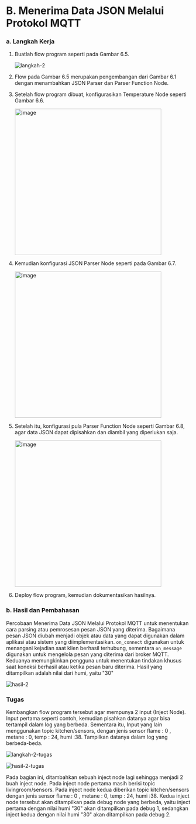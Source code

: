 # B. Menerima Data JSON Melalui Protokol MQTT

### a. Langkah Kerja
  1. Buatlah flow program seperti pada Gambar 6.5.
     
      ![langkah-2](https://github.com/delimaayup/jobsheetEmbedded/assets/151798889/be037b6b-6edd-4c5f-b19a-c4162c5590b6)

  2. Flow pada Gambar 6.5 merupakan pengembangan dari Gambar 6.1 dengan
menambahkan JSON Parser dan Parser Function Node.

  3. Setelah flow program dibuat, konfigurasikan Temperature Node seperti
Gambar 6.6.

      <img width="400" alt="image" src="https://github.com/delimaayup/jobsheetEmbedded/assets/151798889/d49d2464-04fe-4663-b851-f1d320c41ee9">

  4. Kemudian konfigurasi JSON Parser Node seperti pada Gambar 6.7.
     
      <img width="400" alt="image" src="https://github.com/delimaayup/jobsheetEmbedded/assets/151798889/28260f7f-28f0-496d-8711-0884ad738bdf">

  5. Setelah itu, konfigurasi pula Parser Function Node seperti Gambar 6.8, agar data JSON dapat dipisahkan dan diambil yang diperlukan saja.
     
      <img width="400" alt="image" src="https://github.com/delimaayup/jobsheetEmbedded/assets/151798889/2977bab6-2abd-4bed-98c0-2ae8dd7a2ecd">

  6. Deploy flow program, kemudian dokumentasikan hasilnya.

### b. Hasil dan Pembahasan
Percobaan Menerima Data JSON Melalui Protokol MQTT untuk menentukan cara parsing atau pemrosesan pesan JSON yang diterima. Bagaimana pesan JSON diubah menjadi objek atau data yang dapat digunakan dalam aplikasi atau sistem yang diimplementasikan. `on_connect` digunakan untuk menangani kejadian saat klien berhasil terhubung, sementara `on_message` digunakan untuk mengelola pesan yang diterima dari broker MQTT. Keduanya memungkinkan pengguna untuk menentukan tindakan khusus saat koneksi berhasil atau ketika pesan baru diterima.
Hasil yang ditampilkan adalah nilai dari humi, yaitu "30"


![hasil-2](https://github.com/delimaayup/jobsheetEmbedded/assets/151798889/ce02f934-cfe2-4509-967c-7ebfc0868395)
### Tugas

Kembangkan flow program tersebut agar mempunya 2 input (Inject Node). Input pertama seperti contoh, kemudian pisahkan datanya agar bisa tertampil
dalam log yang berbeda. Sementara itu, Input yang lain menggunakan topic
kitchen/sensors, dengan jenis sensor flame : 0 , metane : 0, temp : 24, humi :38. Tampilkan datanya dalam log yang berbeda-beda.

![langkah-2-tugas](https://github.com/delimaayup/jobsheetEmbedded/assets/151798889/94e161f9-379a-4322-9bb5-56725231c7f0)

![hasil-2-tugas](https://github.com/delimaayup/jobsheetEmbedded/assets/151798889/a65ae6c2-8ce7-4cdd-9596-38945d252070)

Pada bagian ini, ditambahkan sebuah inject node lagi sehingga menjadi 2 buah inject node. Pada inject node pertama masih berisi topic livingroom/sensors. Pada inject node kedua diberikan topic kitchen/sensors dengan jenis sensor flame : 0 , metane : 0, temp : 24, humi :38.
Kedua inject node tersebut akan ditampilkan pada debug node yang berbeda, yaitu inject pertama dengan nilai humi "30" akan ditampilkan pada debug 1, sedangkan inject kedua dengan nilai humi "30" akan ditampilkan pada debug 2.
